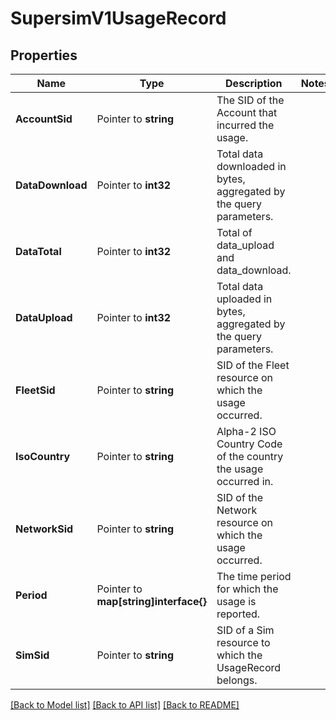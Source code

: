 # SupersimV1UsageRecord

## Properties

Name | Type | Description | Notes
------------ | ------------- | ------------- | -------------
**AccountSid** | Pointer to **string** | The SID of the Account that incurred the usage. |
**DataDownload** | Pointer to **int32** | Total data downloaded in bytes, aggregated by the query parameters. |
**DataTotal** | Pointer to **int32** | Total of data_upload and data_download. |
**DataUpload** | Pointer to **int32** | Total data uploaded in bytes, aggregated by the query parameters. |
**FleetSid** | Pointer to **string** | SID of the Fleet resource on which the usage occurred. |
**IsoCountry** | Pointer to **string** | Alpha-2 ISO Country Code of the country the usage occurred in. |
**NetworkSid** | Pointer to **string** | SID of the Network resource on which the usage occurred. |
**Period** | Pointer to **map[string]interface{}** | The time period for which the usage is reported. |
**SimSid** | Pointer to **string** | SID of a Sim resource to which the UsageRecord belongs. |

[[Back to Model list]](../README.md#documentation-for-models) [[Back to API list]](../README.md#documentation-for-api-endpoints) [[Back to README]](../README.md)


